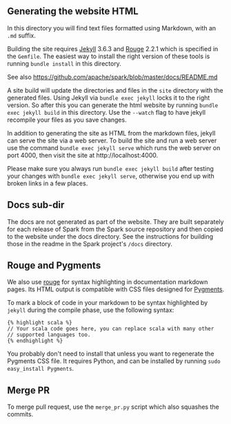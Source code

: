 ## Generating the website HTML

In this directory you will find text files formatted using Markdown, with an `.md` suffix.

Building the site requires [Jekyll](http://jekyllrb.com/docs) 3.6.3 and
[Rouge](https://github.com/rouge-ruby/rouge) 2.2.1 which is specified in the `Gemfile`.
The easiest way to install the right version of these tools is running `bundle install`
in this directory.

See also https://github.com/apache/spark/blob/master/docs/README.md

A site build will update the directories and files in the `site` directory with the generated files.
Using Jekyll via `bundle exec jekyll` locks it to the right version.
So after this you can generate the html website by running `bundle exec jekyll build` in this
directory. Use the `--watch` flag to have jekyll recompile your files as you save changes.

In addition to generating the site as HTML from the markdown files, jekyll can serve the site via
a web server. To build the site and run a web server use the command `bundle exec jekyll serve` which runs
the web server on port 4000, then visit the site at http://localhost:4000.

Please make sure you always run `bundle exec jekyll build` after testing your changes with
`bundle exec jekyll serve`, otherwise you end up with broken links in a few places.

## Docs sub-dir

The docs are not generated as part of the website. They are built separately for each release 
of Spark from the Spark source repository and then copied to the website under the docs 
directory. See the instructions for building those in the readme in the Spark 
project's `/docs` directory.

## Rouge and Pygments

We also use [rouge](https://github.com/rouge-ruby/rouge) for syntax highlighting in documentation markdown pages.
Its HTML output is compatible with CSS files designed for [Pygments](https://pygments.org/).

To mark a block of code in your markdown to be syntax highlighted by `jekyll` during the 
compile phase, use the following syntax:

    {% highlight scala %}
    // Your scala code goes here, you can replace scala with many other
    // supported languages too.
    {% endhighlight %}

You probably don't need to install that unless you want to regenerate the Pygments CSS file.
It requires Python, and can be installed by running `sudo easy_install Pygments`.

## Merge PR

To merge pull request, use the `merge_pr.py` script which also squashes the commits.
